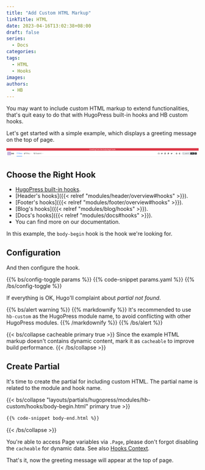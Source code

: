 ```yaml
---
title: "Add Custom HTML Markup"
linkTitle: HTML
date: 2023-04-16T13:02:38+08:00
draft: false
series:
  - Docs
categories:
tags:
  - HTML
  - Hooks
images:
authors:
  - HB
---
```


You may want to include custom HTML markup to extend functionalities, that's quit easy to do that with HugoPress built-in hooks and HB custom hooks.

<!--more-->

Let's get started with a simple example, which displays a greeting message on the top of page.

![example](example.png)

## Choose the Right Hook

- [HugoPress built-in hooks](https://hugomods.com/en/docs/hugopress/#hooks).
- [Header's hooks]({{< relref "modules/header/overview#hooks" >}}).
- [Footer's hooks]({{< relref "modules/footer/overview#hooks" >}}).
- [Blog's hooks]({{< relref "modules/blog/hooks" >}}).
- [Docs's hooks]({{< relref "modules/docs#hooks" >}}).
- You can find more on our documentation.

In this example, the `body-begin` hook is the hook we're looking for.

## Configuration

And then configure the hook.

{{% bs/config-toggle params %}}
{{% code-snippet params.yaml %}}
{{% /bs/config-toggle %}}

If everything is OK, Hugo'll complaint about _partial not found_.

{{% bs/alert warning %}}
{{% markdownify %}}
It's recommended to use `hb-custom` as the HugoPress module name, to avoid conflicting with other HugoPress modules.
{{% /markdownify %}}
{{% /bs/alert %}}

{{< bs/collapse cacheable primary true >}}
Since the example HTML markup doesn't contains dynamic content, mark it as `cacheable` to improve build performance.
{{< /bs/collapse >}}

## Create Partial

It's time to create the partial for including custom HTML. The partial name is related to the module and hook name.

{{< bs/collapse "layouts/partials/hugopress/modules/hb-custom/hooks/body-begin.html" primary true >}}
```html
{{% code-snippet body-end.html %}}
```
{{< /bs/collapse >}}

You're able to access Page variables via `.Page`, please don't forgot disabling the `cacheable` for dynamic data.
See also [Hooks Context](https://hugomods.com/en/docs/hugopress/#hooks-context).

That's it, now the greeting message will appear at the top of page.
